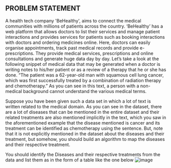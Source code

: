 
## PROBLEM STATEMENT
A health tech company 'BeHealthy', aims to connect the medical communities with millions of patients across the country. ‘BeHealthy’ has a web platform that allows doctors to list their services and manage patient interactions and provides services for patients such as booking interactions with doctors and ordering medicines online. Here, doctors can easily organise appointments, track past medical records and provide e-prescriptions. They provide medical services, prescriptions and online consultations and generate huge data day by day.
Let’s take a look at the following snippet of medical data that may be generated when a doctor is writing notes to his/her patient or as a review of a therapy that he or she has done.
“The patient was a 62-year-old man with squamous cell lung cancer, which was first successfully treated by a combination of radiation therapy and chemotherapy.”
As you can see in this text, a person with a non-medical background cannot understand the various medical terms.

Suppose you have been given such a data set in which a lot of text is written related to the medical domain. As you can see in the dataset, there are a lot of diseases that can be mentioned in the entire dataset and their related treatments are also mentioned implicitly in the text, which you saw in the aforementioned example that the disease mentioned is cancer and its treatment can be identified as chemotherapy using the sentence.
But, note that it is not explicitly mentioned in the dataset about the diseases and their treatment, but somehow, you should build an algorithm to map the diseases and their respective treatment.

You should identify the Diseases and their respective treatments from the data and list them as in the form of a table like the one below
![image](https://user-images.githubusercontent.com/56822829/138415785-93dc11c0-dffe-4bc0-b939-15bb6600fb78.png)

